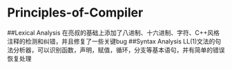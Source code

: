 Principles-of-Compiler
======================
##Lexical Analysis
在亮叔的基础上添加了八进制、十六进制、字符、C++风格注释的检测和纠错，并且修复了一些关键bug
##Syntax Analysis
LL(1)文法的句法分析器，可以识别函数，声明，赋值，循环，分支等基本语句，并有简单的错误恢复处理
